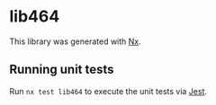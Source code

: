 # lib464

This library was generated with [Nx](https://nx.dev).

## Running unit tests

Run `nx test lib464` to execute the unit tests via [Jest](https://jestjs.io).
